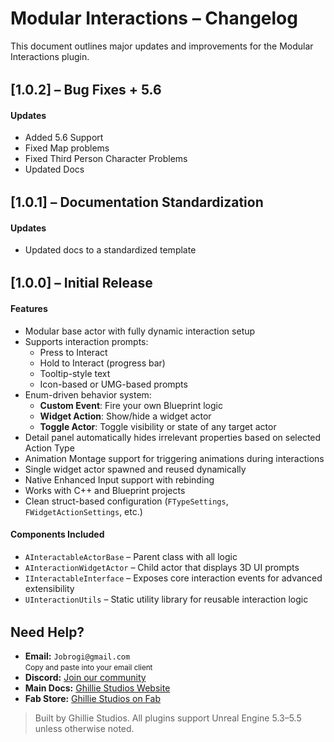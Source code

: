 # Modular Interactions – Changelog

This document outlines major updates and improvements for the Modular Interactions plugin.

<div style="margin-top: 2rem;"></div>

## [1.0.2] – Bug Fixes + 5.6

#### Updates

- Added 5.6 Support
- Fixed Map problems
- Fixed Third Person Character Problems
- Updated Docs

<div style="margin-top: 2rem;"></div>

## [1.0.1] – Documentation Standardization

#### Updates

- Updated docs to a standardized template

<div style="margin-top: 2rem;"></div>

## [1.0.0] – Initial Release

#### Features

- Modular base actor with fully dynamic interaction setup
- Supports interaction prompts:
  - Press to Interact
  - Hold to Interact (progress bar)
  - Tooltip-style text
  - Icon-based or UMG-based prompts
- Enum-driven behavior system:
  - **Custom Event**: Fire your own Blueprint logic
  - **Widget Action**: Show/hide a widget actor
  - **Toggle Actor**: Toggle visibility or state of any target actor
- Detail panel automatically hides irrelevant properties based on selected Action Type
- Animation Montage support for triggering animations during interactions
- Single widget actor spawned and reused dynamically
- Native Enhanced Input support with rebinding
- Works with C++ and Blueprint projects
- Clean struct-based configuration (`FTypeSettings`, `FWidgetActionSettings`, etc.)

#### Components Included

- `AInteractableActorBase` – Parent class with all logic
- `AInteractionWidgetActor` – Child actor that displays 3D UI prompts
- `IInteractableInterface` – Exposes core interaction events for advanced extensibility
- `UInteractionUtils` – Static utility library for reusable interaction logic

<div style="margin-top: 2rem;"></div>

<h2>Need Help?</h2>

<ul>
  <li>
     <strong>Email:</strong> <code>Jobrogi@gmail.com</code><br />
    <small>Copy and paste into your email client</small>
  </li>
  <li>
     <strong>Discord:</strong>
    <a href="https://discord.gg/AFVyqXBSRW" target="_blank" rel="noopener noreferrer">
      Join our community
    </a>
  </li>
  <li>
     <strong>Main Docs:</strong>
    <a href="https://jobrogi.github.io/GhillieStudios" target="_blank" rel="noopener noreferrer">
      Ghillie Studios Website
    </a>
  </li>
  <li>
     <strong>Fab Store:</strong>
    <a href="https://www.fab.com/sellers/Ghillie%20Studios" target="_blank" rel="noopener noreferrer">
      Ghillie Studios on Fab
    </a>
  </li>
</ul>

<blockquote>
  Built by Ghillie Studios. All plugins support Unreal Engine 5.3–5.5 unless otherwise noted.
</blockquote>
